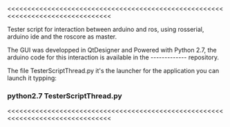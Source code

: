 <<<<<<<<<<<<<<<<<<<<<<<<<<<<<<<<<<<<<<<<<<<<<<<<<<<<<<<<<<<<<<<<<<<<<<<<<<<<<<<<

Tester script for interaction between arduino and ros, using rosserial, arduino
ide and the roscore as master.

The GUI was developped in QtDesigner and Powered with Python 2.7, the arduino
code for this interaction is available in the ------------- repository.

The file TesterScriptThread.py it's the launcher for the application you can launch
it typping:

### python2.7 TesterScriptThread.py
<<<<<<<<<<<<<<<<<<<<<<<<<<<<<<<<<<<<<<<<<<<<<<<<<<<<<<<<<<<<<<<<<<<<<<<<<<<<<<<< 
